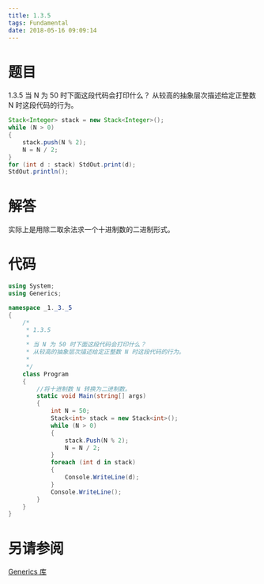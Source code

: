 ```yaml
---
title: 1.3.5
tags: Fundamental
date: 2018-05-16 09:09:14
---
```


# 题目

1.3.5
当 N 为 50 时下面这段代码会打印什么？ 
从较高的抽象层次描述给定正整数 N 时这段代码的行为。

```java
Stack<Integer> stack = new Stack<Integer>();
while (N > 0)
{
    stack.push(N % 2);
    N = N / 2;
}
for (int d : stack) StdOut.print(d);
StdOut.println();
```

# 解答

实际上是用除二取余法求一个十进制数的二进制形式。

# 代码

```csharp
using System;
using Generics;

namespace _1._3._5
{
    /*
     * 1.3.5
     * 
     * 当 N 为 50 时下面这段代码会打印什么？
     * 从较高的抽象层次描述给定正整数 N 时这段代码的行为。
     * 
     */
    class Program
    {
        //将十进制数 N 转换为二进制数。
        static void Main(string[] args)
        {
            int N = 50;
            Stack<int> stack = new Stack<int>();
            while (N > 0)
            {
                stack.Push(N % 2);
                N = N / 2;
            }
            foreach (int d in stack)
            {
                Console.WriteLine(d);
            }
            Console.WriteLine();
        }
    }
}
```

# 另请参阅

[Generics 库](https://github.com/ikesnowy/Algorithms-4th-Edition-in-Csharp/tree/master/1%20Fundamental/1.3/Generics)